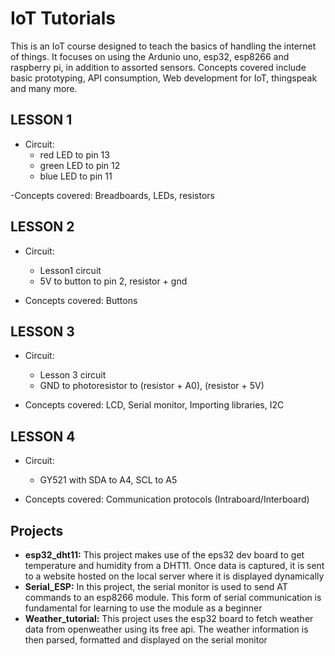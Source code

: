 # IoT Tutorials

This is an IoT course designed to teach the basics of handling the internet of things. It focuses on using the Ardunio uno, esp32, esp8266 and raspberry pi, in addition to assorted sensors. Concepts covered include basic prototyping, API consumption, Web development for IoT, thingspeak and many more.

## LESSON 1

- Circuit: 
    - red LED to pin 13
    - green LED to pin 12
    - blue LED to pin 11

-Concepts covered:
    Breadboards, LEDs, resistors

## LESSON 2

- Circuit: 
    - Lesson1 circuit
    - 5V to button to pin 2, resistor + gnd 

- Concepts covered: 
    Buttons 

## LESSON 3

- Circuit: 
    - Lesson 3 circuit
    - GND to photoresistor to (resistor + A0), (resistor + 5V) 

- Concepts covered:
    LCD, Serial monitor, Importing libraries, I2C

## LESSON 4

- Circuit: 
    - GY521 with SDA to A4, SCL to A5

- Concepts covered:
    Communication protocols (Intraboard/Interboard)

## Projects

* **esp32_dht11:** This project makes use of the eps32 dev board to get temperature and humidity from a DHT11. Once data is captured, it is sent to a website hosted on the local server where it is displayed dynamically
* **Serial_ESP:** In this project, the serial monitor is used to send AT commands to an esp8266 module. This form of serial communication is fundamental for learning to use the module as a beginner
* **Weather_tutorial:** This project uses the esp32 board to fetch weather data from openweather using its free api. The weather information is then parsed, formatted and displayed on the serial monitor 